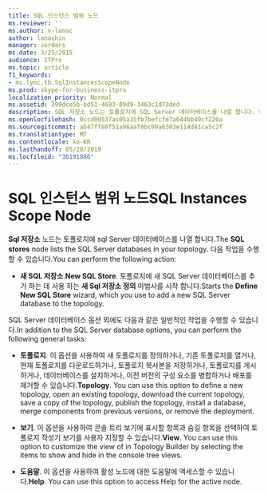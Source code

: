 ```yaml
---
title: SQL 인스턴스 범위 노드
ms.reviewer: ''
ms.author: v-lanac
author: lanachin
manager: serdars
ms.date: 3/25/2015
audience: ITPro
ms.topic: article
f1_keywords:
- ms.lync.tb.SqlInstancesScopeNode
ms.prod: skype-for-business-itpro
localization_priority: Normal
ms.assetid: 399dce5b-bd51-4693-89d9-3463c1d73ded
description: SQL 저장소 노드는 토폴로지에 SQL Server 데이터베이스를 나열 합니다. 다음 작업을 수행할 수 있습니다.
ms.openlocfilehash: 0ccd00537ac05a35fb7befcfe7a644bb40cf220a
ms.sourcegitcommit: ab47ff88f51a96aaf8bc99a6303e114d41ca5c2f
ms.translationtype: MT
ms.contentlocale: ko-KR
ms.lasthandoff: 05/20/2019
ms.locfileid: "36191886"
---
```

# <a name="sql-instances-scope-node"></a><span data-ttu-id="71c81-104">SQL 인스턴스 범위 노드</span><span class="sxs-lookup"><span data-stu-id="71c81-104">SQL Instances Scope Node</span></span>
 
<span data-ttu-id="71c81-105">**Sql 저장소** 노드는 토폴로지에 sql Server 데이터베이스를 나열 합니다.</span><span class="sxs-lookup"><span data-stu-id="71c81-105">The **SQL stores** node lists the SQL Server databases in your topology.</span></span> <span data-ttu-id="71c81-106">다음 작업을 수행할 수 있습니다.</span><span class="sxs-lookup"><span data-stu-id="71c81-106">You can perform the following action:</span></span>
  
- <span data-ttu-id="71c81-107">**새 SQL 저장소**.</span><span class="sxs-lookup"><span data-stu-id="71c81-107">**New SQL Store**.</span></span> <span data-ttu-id="71c81-108">토폴로지에 새 SQL Server 데이터베이스를 추가 하는 데 사용 하는 **새 Sql 저장소 정의** 마법사를 시작 합니다.</span><span class="sxs-lookup"><span data-stu-id="71c81-108">Starts the **Define New SQL Store** wizard, which you use to add a new SQL Server database to the topology.</span></span>
    
<span data-ttu-id="71c81-109">SQL Server 데이터베이스 옵션 외에도 다음과 같은 일반적인 작업을 수행할 수 있습니다.</span><span class="sxs-lookup"><span data-stu-id="71c81-109">In addition to the SQL Server database options, you can perform the following general tasks:</span></span>
  
- <span data-ttu-id="71c81-p104">**토폴로지**. 이 옵션을 사용하여 새 토폴로지를 정의하거나, 기존 토폴로지를 열거나, 현재 토폴로지를 다운로드하거나, 토폴로지 복사본을 저장하거나, 토폴로지를 게시하거나, 데이터베이스를 설치하거나, 이전 버전의 구성 요소를 병합하거나 배포를 제거할 수 있습니다.</span><span class="sxs-lookup"><span data-stu-id="71c81-p104">**Topology**. You can use this option to define a new topology, open an existing topology, download the current topology, save a copy of the topology, publish the topology, install a database, merge components from previous versions, or remove the deployment.</span></span>
    
- <span data-ttu-id="71c81-p105">**보기**. 이 옵션을 사용하여 콘솔 트리 보기에 표시할 항목과 숨길 항목을 선택하여 토폴로지 작성기 보기를 사용자 지정할 수 있습니다.</span><span class="sxs-lookup"><span data-stu-id="71c81-p105">**View**. You can use this option to customize the view of in Topology Builder by selecting the items to show and hide in the console tree views.</span></span>
    
- <span data-ttu-id="71c81-p106">**도움말**. 이 옵션을 사용하여 활성 노드에 대한 도움말에 액세스할 수 있습니다.</span><span class="sxs-lookup"><span data-stu-id="71c81-p106">**Help**. You can use this option to access Help for the active node.</span></span>
    

